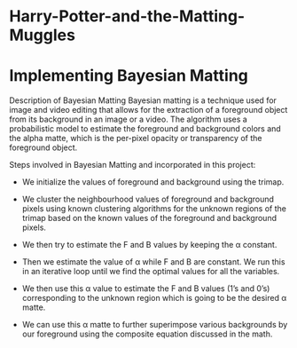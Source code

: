 # Harry-Potter-and-the-Matting-Muggles

# Implementing Bayesian Matting

Description of Bayesian Matting
Bayesian matting is a technique used for image and video editing that allows for the extraction of a foreground object from its background in an image or a video. The algorithm uses a probabilistic model to estimate the foreground and background colors and the alpha matte, which is the per-pixel opacity or transparency of the foreground object.



Steps involved in Bayesian Matting and incorporated in this project:

- We initialize the values of foreground and background using the trimap. 

- We cluster the neighbourhood values of foreground and background pixels using known clustering algorithms for the unknown regions of the trimap based on the known values of the foreground and background pixels.
 
- We then try to estimate the F and B values by keeping the α constant.

- Then we estimate the value of α while F and B are constant. We run this in an iterative loop until we find the optimal values for all the variables.
 
- We then use this α value to estimate the F and B values (1’s and 0’s) corresponding to the unknown region which is going to be the desired α matte. 

- We can use this α matte to further superimpose various backgrounds by our foreground using the composite equation discussed in the math.
